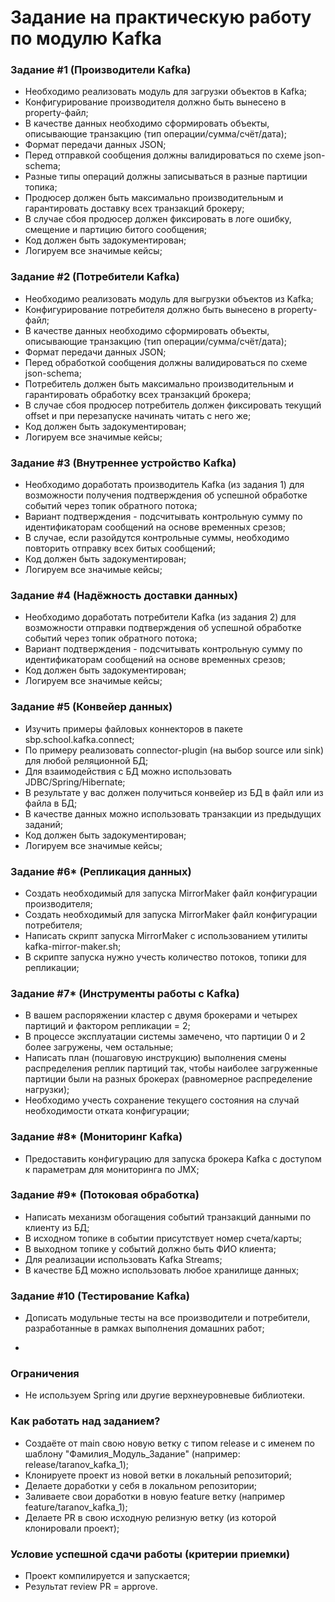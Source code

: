 # Задание на практическую работу по модулю Kafka

### Задание #1 (Производители Kafka)
- Необходимо реализовать модуль для загрузки объектов в Kafka;
- Конфигурирование производителя должно быть вынесено в property-файл;
- В качестве данных необходимо сформировать объекты, описывающие транзакцию (тип операции/сумма/счёт/дата);
- Формат передачи данных JSON;
- Перед отправкой сообщения должны валидироваться по схеме json-schema;
- Разные типы операций должны записываться в разные партиции топика;
- Продюсер должен быть максимально производительным и гарантировать доставку всех транзакций брокеру;
- В случае сбоя продюсер должен фиксировать в логе ошибку, смещение и партицию битого сообщения;
- Код должен быть задокументирован;
- Логируем все значимые кейсы;

### Задание #2 (Потребители Kafka)
- Необходимо реализовать модуль для выгрузки объектов из Kafka;
- Конфигурирование потребителя должно быть вынесено в property-файл;
- В качестве данных необходимо сформировать объекты, описывающие транзакцию (тип операции/сумма/счёт/дата);
- Формат передачи данных JSON;
- Перед обработкой сообщения должны валидироваться по схеме json-schema;
- Потребитель должен быть максимально производительным и гарантировать обработку всех транзакций брокера;
- В случае сбоя продюсер потребитель должен фиксировать текущий offset и при перезапуске начинать читать с него же;
- Код должен быть задокументирован;
- Логируем все значимые кейсы;


### Задание #3 (Внутреннее устройство Kafka)
- Необходимо доработать производитель Kafka (из задания 1) для возможности получения подтверждения об успешной обработке событий через топик обратного потока;
- Вариант подтверждения - подсчитывать контрольную сумму по идентификаторам сообщений на основе временных срезов;
- В случае, если разойдутся контрольные суммы, необходимо повторить отправку всех битых сообщений;
- Код должен быть задокументирован;
- Логируем все значимые кейсы;

### Задание #4 (Надёжность доставки данных)
- Необходимо доработать потребители Kafka (из задания 2) для возможности отправки подтверждения об успешной обработке событий через топик обратного потока;
- Вариант подтверждения - подсчитывать контрольную сумму по идентификаторам сообщений на основе временных срезов;
- Код должен быть задокументирован;
- Логируем все значимые кейсы;

### Задание #5 (Конвейер данных)
- Изучить примеры файловых коннекторов в пакете sbp.school.kafka.connect;
- По примеру реализовать connector-plugin (на выбор source или sink) для любой реляционной БД;
- Для взаимодействия с БД можно использовать JDBC/Spring/Hibernate;
- В результате у вас должен получиться конвейер из БД в файл или из файла в БД;
- В качестве данных можно использовать транзакции из предыдущих заданий;
- Код должен быть задокументирован;
- Логируем все значимые кейсы;

### Задание #6* (Репликация данных)
- Создать необходимый для запуска MirrorMaker файл конфигурации производителя;
- Создать необходимый для запуска MirrorMaker файл конфигурации потребителя;
- Написать скрипт запуска MirrorMaker с использованием утилиты kafka-mirror-maker.sh;
- В скрипте запуска нужно учесть количество потоков, топики для репликации;

### Задание #7* (Инструменты работы с Kafka)
- В вашем распоряжении кластер с двумя брокерами и четырех партиций и фактором репликации = 2;
- В процессе эксплуатации системы замечено, что партиции 0 и 2 более загружены, чем остальные;
- Написать план (пошаговую инструкцию) выполнения смены распределения реплик партиций так, чтобы наиболее загруженные партиции были на разных брокерах (равномерное распределение нагрузки);
- Необходимо учесть сохранение текущего состояния на случай необходимости отката конфигурации;

### Задание #8* (Мониторинг Kafka)
- Предоставить конфигурацию для запуска брокера Kafka с доступом к параметрам для мониторинга по JMX;

### Задание #9* (Потоковая обработка)
- Написать механизм обогащения событий транзакций данными по клиенту из БД;
- В исходном топике в событии присутствует номер счета/карты;
- В выходном топике у событий должно быть ФИО клиента;
- Для реализации использовать Kafka Streams;
- В качестве БД можно использовать любое хранилище данных;

### Задание #10 (Тестирование Kafka)
- Дописать модульные тесты на все производители и потребители, разработанные в рамках выполнения домашних работ;

- 
### Ограничения
- Не используем Spring или другие верхнеуровневые библиотеки.

### Как работать над заданием?
- Создаёте от main свою новую ветку с типом release и с именем по шаблону "Фамилия_Модуль_Задание" (например: release/taranov_kafka_1);
- Клонируете проект из новой ветки в локальный репозиторий;
- Делаете доработки у себя в локальном репозитории;
- Заливаете свои доработки в новую feature ветку (например feature/taranov_kafka_1);
- Делаете PR в свою исходную релизную ветку (из которой клонировали проект);

### Условие успешной сдачи работы (критерии приемки)
- Проект компилируется и запускается;
- Результат review PR = approve.